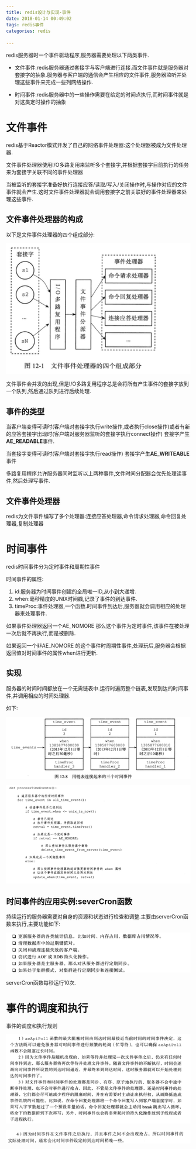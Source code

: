 ```yaml
---
title: redis设计与实现-事件
date: 2018-01-14 00:49:02
tags: redis事件
categories: redis

---
```


redis服务器时一个事件驱动程序,服务器需要处理以下两类事件.

- 文件事件:redis服务器通过套接字与客户端进行连接.而文件事件就是服务器对套接字的抽象.服务器与客户端的通信会产生相应的文件事件,服务器监听并处理这些事件来完成一些列网络操作.

- 时间事件:redis服务器中的一些操作需要在给定的时间点执行,而时间事件就是对这类定时操作的抽象

# 文件事件

redis基于Reactor模式开发了自己的网络事件处理器:这个处理器被成为文件处理器.

文件事件处理器使用I/O多路复用来监听多个套接字,并根据套接字目前执行的任务来为套接字关联不同的事件处理器

当被监听的套接字准备好执行连接应答/读取/写入/关闭操作时,与操作对应的文件事件就会产生.这时文件事件处理器就会调用套接字之前关联好的事件处理器来处理这些事件.

## 文件事件处理器的构成

以下是文件事件处理器的四个组成部分:

![文件事件处理器](/images/redis/event/文件事件处理器.png)

文件事件会并发的出现,但是I/O多路复用程序总是会将所有产生事件的套接字放到一个队列,然后通过队列进行后续处理.

## 事件的类型

当客户端变得可读时(客户端对套接字执行write操作,或者执行close操作)或者有新的应答套接字出现时(客户端对服务器监听的套接字执行connect操作) 套接字产生**AE_READABLE**事件.

当套接字变得可读时(客户端对套接字执行read操作) 套接字产生**AE_WRITEABLE**事件

多路复用程序允许服务器同时监听以上两种事件,文件时间分配器会优先处理读事件,然后处理写事件.

## 文件事件处理器

redis为文件事件编写了多个处理器:连接应答处理器,命令请求处理器,命令回复处理器,复制处理器


# 时间事件

redis时间事件分为定时事件和周期性事件

时间事件的属性:

1. id:服务器为时间事件创建的全局唯一ID,从小到大递增.
2. when:毫秒精度的UNIX时间戳,记录了事件的到达事件.
3. timeProc:事件处理器,一个函数.时间事件到达后,服务器就会调用相应的处理器来处理事件.

如果事件处理器返回一个AE_NOMORE 那么这个事件为定时事件,该事件在被处理一次后就不再执行,而是被删除.

如果返回一个非AE_NOMORE 的这个事件时周期性事件,处理玩后,服务器会根据返回值对时间事件的属性when进行更新.

## 实现

服务器的时间时间都放在一个无需链表中.运行时遍历整个链表,发现到达的时间事件,并调用相应的时间处理器.

如下:

![链表连接起来的三个时间事件](/images/redis/event/链表连接起来的三个时间事件.png)

![时间事件处理器伪代码实现](/images/redis/event/时间事件处理器伪代码实现.png)


## 时间事件的应用实例:severCron函数

持续运行的服务器需要对自身的资源和状态进行检查和调整.主要由serverCron函数来执行,主要功能如下:

![serverCron函数的执行的功能](/images/redis/event/serverCron函数的执行的功能.png)

serverCron函数每秒运行10次.

# 事件的调度和执行

事件的调度和执行规则

![事件的调度和执行规则1](/images/redis/event/事件的调度和执行规则1.png)

![事件的调度和执行规则2](/images/redis/event/事件的调度和执行规则2.png)







































